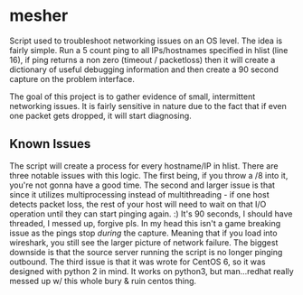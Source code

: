 # mesher
Script used to troubleshoot networking issues on an OS level. The idea is
fairly simple. Run a 5 count ping to all IPs/hostnames specified in hlist
(line 16), if ping returns a non zero (timeout / packetloss) then it will
create a dictionary of useful debugging information and then create a 90
second capture on the problem interface.

The goal of this project is to gather evidence of small, intermittent networking
issues. It is fairly sensitive in nature due to the fact that if even one packet
gets dropped, it will start diagnosing.

## Known Issues
The script will create a process for every hostname/IP in hlist. There are three
notable issues with this logic. The first being, if you throw a /8 into it,
you're not gonna have a good time. The second and larger issue is that since
it utilizes multiprocessing instead of multithreading - if one host detects
packet loss, the rest of your host will need to wait on that I/O operation
until they can start pinging again. :) It's 90 seconds, I should have threaded,
I messed up, forgive pls. In my head this isn't
a game breaking issue as the pings stop *during* the capture. Meaning that if you
load into wireshark, you still see the larger picture of network failure. The
biggest downside is that the source server running the script is no longer
pinging outbound. The third issue is that it was wrote for CentOS 6, so it was
designed with python 2 in mind. It works on python3, but man...redhat really
messed up w/ this whole bury & ruin centos thing.
